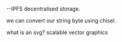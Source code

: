 --IPFS
decentralised storage.


<!-- wrote some test:
explanations -->

we can convert our string byte using chisel.

what is an svg?
scalable vector graphics